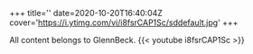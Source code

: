 +++
title=''
date=2020-10-20T16:40:04Z
cover='https://i.ytimg.com/vi/i8fsrCAP1Sc/sddefault.jpg'
+++

All content belongs to GlennBeck.
{{< youtube i8fsrCAP1Sc >}}
